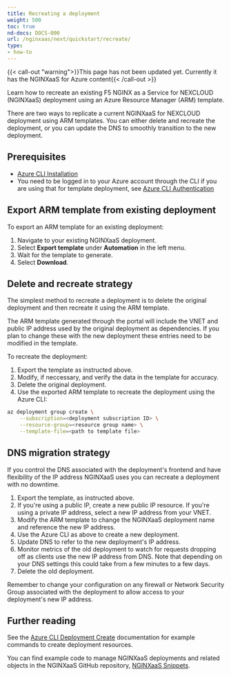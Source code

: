```yaml
---
title: Recreating a deployment
weight: 500
toc: true
nd-docs: DOCS-000
url: /nginxaas/next/quickstart/recreate/
type:
- how-to
---
```



{{< call-out "warning">}}This page has not been updated yet. Currently it has the NGINXaaS for Azure content{{< /call-out >}}

Learn how to recreate an existing F5 NGINX as a Service for NEXCLOUD (NGINXaaS) deployment using an Azure Resource Manager (ARM) template.

There are two ways to replicate a current NGINXaaS for NEXCLOUD deployment using ARM templates. You can either delete and recreate the deployment, or you can update the DNS to smoothly transition to the new deployment.

## Prerequisites

- [Azure CLI Installation](https://learn.microsoft.com/en-us/cli/azure/install-azure-cli)
- You need to be logged in to your Azure account through the CLI if you are using that for template deployment, see [Azure CLI Authentication](https://learn.microsoft.com/en-us/cli/azure/authenticate-azure-cli)

## Export ARM template from existing deployment

To export an ARM template for an existing deployment:

1. Navigate to your existing NGINXaaS deployment.
1. Select **Export template** under **Automation** in the left menu.
1. Wait for the template to generate.
1. Select **Download**.

## Delete and recreate strategy

The simplest method to recreate a deployment is to delete the original deployment and then recreate it using the ARM template.

The ARM template generated through the portal will include the VNET and public IP address used by the original deployment as dependencies. If you plan to change these with the new deployment these entries need to be modified in the template.

To recreate the deployment:

1. Export the template as instructed above.
1. Modify, if neccessary, and verify the data in the template for accuracy.
1. Delete the original deployment.
1. Use the exported ARM template to recreate the deployment using the Azure CLI:

```bash
az deployment group create \
    --subscription=<deployment subscription ID> \
    --resource-group=<resource group name> \
    --template-file=<path to template file>
```

## DNS migration strategy

If you control the DNS associated with the deployment's frontend and have flexibility of the IP address NGINXaaS uses you can recreate a deployment with no downtime.

1. Export the template, as instructed above.
1. If you're using a public IP, create a new public IP resource. If you're using a private IP address, select a new IP address from your VNET.
1. Modify the ARM template to change the NGINXaaS deployment name and reference the new IP address.
1. Use the Azure CLI as above to create a new deployment.
1. Update DNS to refer to the new deployment's IP address.
1. Monitor metrics of the old deployment to watch for requests dropping off as clients use the new IP address from DNS.  Note that depending on your DNS settings this could take from a few minutes to a few days.
1. Delete the old deployment.

Remember to change your configuration on any firewall or Network Security Group associated with the deployment to allow access to your deployment's new IP address.

## Further reading

See the [Azure CLI Deployment Create](https://learn.microsoft.com/en-us/cli/azure/nginx/deployment#az-nginx-deployment-create) documentation for example commands to create deployment resources.

You can find example code to manage NGINXaaS deployments and related objects in the NGINXaaS GitHub repository, [NGINXaaS Snippets](https://github.com/nginxinc/nginxaas-for-azure-snippets).
